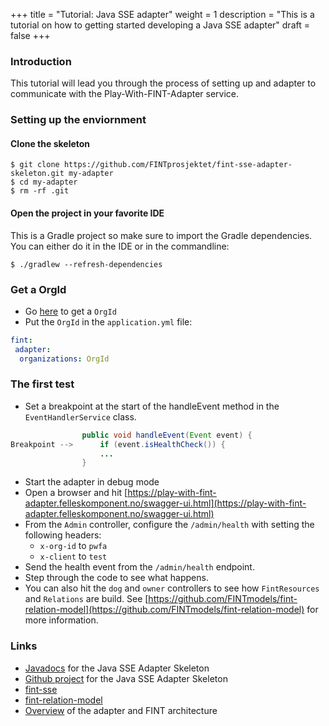 +++
title = "Tutorial: Java SSE adapter"
weight = 1
description = "This is a tutorial on how to getting started developing a Java SSE adapter"
draft = false
+++

### Introduction
This tutorial will lead you through the process of setting up and adapter to communicate with the Play-With-FINT-Adapter service.





### Setting up the enviornment

#### Clone the skeleton

```shell
$ git clone https://github.com/FINTprosjektet/fint-sse-adapter-skeleton.git my-adapter
$ cd my-adapter
$ rm -rf .git
```

#### Open the project in your favorite IDE
This is a Gradle project so make sure to import the Gradle dependencies. You can either do it in the IDE or in the commandline:

```shell
$ ./gradlew --refresh-dependencies
```
### Get a OrgId
* Go [here](https://play-with-fint-adapter.felleskomponent.no/admin/organization/generateOrgId) to get a `OrgId`
* Put the `OrgId` in the `application.yml` file:

```yaml
fint:
 adapter:
  organizations: OrgId
```
 
### The first test
* Set a breakpoint at the start of the handleEvent method in the `EventHandlerService` class.

```java
                public void handleEvent(Event event) {
Breakpoint -->      if (event.isHealthCheck()) {
                    ...
                }
```
* Start the adapter in debug mode
* Open a browser and hit [https://play-with-fint-adapter.felleskomponent.no/swagger-ui.html](https://play-with-fint-adapter.felleskomponent.no/swagger-ui.html)
* From the `Admin` controller, configure the `/admin/health` with setting the following headers:
  * `x-org-id` to `pwfa`
  * `x-client` to `test`
* Send the health event from the `/admin/health` endpoint.
* Step through the code to see what happens.
* You can also hit the `dog` and `owner` controllers to see how `FintResources` and `Relations` are build. See [https://github.com/FINTmodels/fint-relation-model](https://github.com/FINTmodels/fint-relation-model) for more information.


### Links
* [Javadocs](https://docs.felleskomponent.no/fint-sse-adapter-skeleton) for the Java SSE Adapter Skeleton
* [Github project](https://github.com/FINTprosjektet/fint-sse-adapter-skeleton) for the Java SSE Adapter Skeleton
* [fint-sse](https://github.com/FINTlibs/fint-sse)
* [fint-relation-model](https://github.com/FINTmodels/fint-relation-model)
* [Overview](/adapter/overview/) of the adapter and FINT architecture



